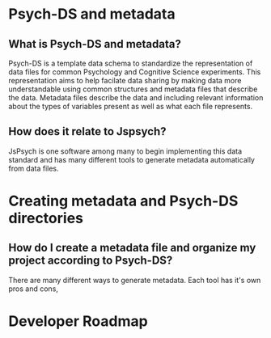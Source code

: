 # Psych-DS and metadata

## What is Psych-DS and metadata? 

Psych-DS is a template data schema to standardize the representation of data files for common Psychology and Cognitive Science experiments. This representation aims to help facilate data sharing by making data more understandable using common structures and metadata files that describe the data. Metadata files describe the data and including relevant information about the types of variables present as well as what each file represents.

## How does it relate to Jspsych?

JsPsych is one software among many to begin implementing this data standard and has many different tools to generate metadata automatically from data files. 

# Creating metadata and Psych-DS directories

## How do I create a metadata file and organize my project according to Psych-DS?

There are many different ways to generate metadata. Each tool has it's own pros and cons, 

# Developer Roadmap
